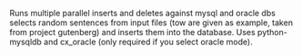 Runs multiple parallel inserts and deletes against mysql and oracle dbs
selects random sentences from input files (tow are given as example, taken from project gutenberg) and inserts them into the database. Uses python-mysqldb and cx_oracle (only required if you select oracle mode).

